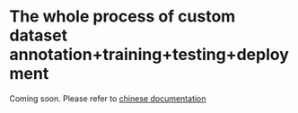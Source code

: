 # The whole process of custom dataset annotation+training+testing+deployment

Coming soon. 
Please refer to [chinese documentation](../../zh_cn/user_guides/custom_dataset.md)
